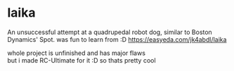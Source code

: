# laika
An unsuccessful attempt at a quadrupedal robot dog, similar to Boston Dynamics' Spot. was fun to learn from :D
https://easyeda.com/jk4abdl/laika  
  
whole project is unfinished and has major flaws  
but i made RC-Ultimate for it :D so thats pretty cool

